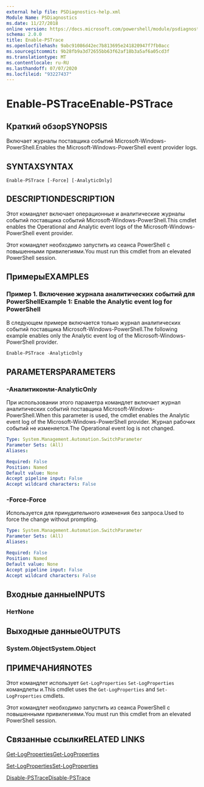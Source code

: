 ```yaml
---
external help file: PSDiagnostics-help.xml
Module Name: PSDiagnostics
ms.date: 11/27/2018
online version: https://docs.microsoft.com/powershell/module/psdiagnostics/enable-pstrace?view=powershell-5.1&WT.mc_id=ps-gethelp
schema: 2.0.0
title: Enable-PSTrace
ms.openlocfilehash: 9abc91086d42ec7b813695e241820947f7fb0acc
ms.sourcegitcommit: 9b28fb9a3d72655bb63f62af18b3a5af6a05cd3f
ms.translationtype: MT
ms.contentlocale: ru-RU
ms.lasthandoff: 07/07/2020
ms.locfileid: "93227437"
---
```

# <span data-ttu-id="ce62b-102">Enable-PSTrace</span><span class="sxs-lookup"><span data-stu-id="ce62b-102">Enable-PSTrace</span></span>

## <span data-ttu-id="ce62b-103">Краткий обзор</span><span class="sxs-lookup"><span data-stu-id="ce62b-103">SYNOPSIS</span></span>
<span data-ttu-id="ce62b-104">Включает журналы поставщика событий Microsoft-Windows-PowerShell.</span><span class="sxs-lookup"><span data-stu-id="ce62b-104">Enables the Microsoft-Windows-PowerShell event provider logs.</span></span>

## <span data-ttu-id="ce62b-105">SYNTAX</span><span class="sxs-lookup"><span data-stu-id="ce62b-105">SYNTAX</span></span>

```
Enable-PSTrace [-Force] [-AnalyticOnly]
```

## <span data-ttu-id="ce62b-106">DESCRIPTION</span><span class="sxs-lookup"><span data-stu-id="ce62b-106">DESCRIPTION</span></span>

<span data-ttu-id="ce62b-107">Этот командлет включает операционные и аналитические журналы событий поставщика событий Microsoft-Windows-PowerShell.</span><span class="sxs-lookup"><span data-stu-id="ce62b-107">This cmdlet enables the Operational and Analytic event logs of the Microsoft-Windows-PowerShell event provider.</span></span>

<span data-ttu-id="ce62b-108">Этот командлет необходимо запустить из сеанса PowerShell с повышенными привилегиями.</span><span class="sxs-lookup"><span data-stu-id="ce62b-108">You must run this cmdlet from an elevated PowerShell session.</span></span>

## <span data-ttu-id="ce62b-109">Примеры</span><span class="sxs-lookup"><span data-stu-id="ce62b-109">EXAMPLES</span></span>

### <span data-ttu-id="ce62b-110">Пример 1. Включение журнала аналитических событий для PowerShell</span><span class="sxs-lookup"><span data-stu-id="ce62b-110">Example 1: Enable the Analytic event log for PowerShell</span></span>

<span data-ttu-id="ce62b-111">В следующем примере включается только журнал аналитических событий поставщика Microsoft-Windows-PowerShell.</span><span class="sxs-lookup"><span data-stu-id="ce62b-111">The following example enables only the Analytic event log of the Microsoft-Windows-PowerShell provider.</span></span>

```powershell
Enable-PSTrace -AnalyticOnly
```

## <span data-ttu-id="ce62b-112">PARAMETERS</span><span class="sxs-lookup"><span data-stu-id="ce62b-112">PARAMETERS</span></span>

### <span data-ttu-id="ce62b-113">-Аналитиконли</span><span class="sxs-lookup"><span data-stu-id="ce62b-113">-AnalyticOnly</span></span>

<span data-ttu-id="ce62b-114">При использовании этого параметра командлет включает журнал аналитических событий поставщика Microsoft-Windows-PowerShell.</span><span class="sxs-lookup"><span data-stu-id="ce62b-114">When this parameter is used, the cmdlet enables the Analytic event log of the Microsoft-Windows-PowerShell provider.</span></span> <span data-ttu-id="ce62b-115">Журнал рабочих событий не изменяется.</span><span class="sxs-lookup"><span data-stu-id="ce62b-115">The Operational event log is not changed.</span></span>

```yaml
Type: System.Management.Automation.SwitchParameter
Parameter Sets: (All)
Aliases:

Required: False
Position: Named
Default value: None
Accept pipeline input: False
Accept wildcard characters: False
```

### <span data-ttu-id="ce62b-116">-Force</span><span class="sxs-lookup"><span data-stu-id="ce62b-116">-Force</span></span>

<span data-ttu-id="ce62b-117">Используется для принудительного изменения без запроса.</span><span class="sxs-lookup"><span data-stu-id="ce62b-117">Used to force the change without prompting.</span></span>

```yaml
Type: System.Management.Automation.SwitchParameter
Parameter Sets: (All)
Aliases:

Required: False
Position: Named
Default value: None
Accept pipeline input: False
Accept wildcard characters: False
```

## <span data-ttu-id="ce62b-118">Входные данные</span><span class="sxs-lookup"><span data-stu-id="ce62b-118">INPUTS</span></span>

### <span data-ttu-id="ce62b-119">Нет</span><span class="sxs-lookup"><span data-stu-id="ce62b-119">None</span></span>

## <span data-ttu-id="ce62b-120">Выходные данные</span><span class="sxs-lookup"><span data-stu-id="ce62b-120">OUTPUTS</span></span>

### <span data-ttu-id="ce62b-121">System.Object</span><span class="sxs-lookup"><span data-stu-id="ce62b-121">System.Object</span></span>

## <span data-ttu-id="ce62b-122">ПРИМЕЧАНИЯ</span><span class="sxs-lookup"><span data-stu-id="ce62b-122">NOTES</span></span>

<span data-ttu-id="ce62b-123">Этот командлет использует `Get-LogProperties` `Set-LogProperties` командлеты и.</span><span class="sxs-lookup"><span data-stu-id="ce62b-123">This cmdlet uses the `Get-LogProperties` and `Set-LogProperties` cmdlets.</span></span>

<span data-ttu-id="ce62b-124">Этот командлет необходимо запустить из сеанса PowerShell с повышенными привилегиями.</span><span class="sxs-lookup"><span data-stu-id="ce62b-124">You must run this cmdlet from an elevated PowerShell session.</span></span>

## <span data-ttu-id="ce62b-125">Связанные ссылки</span><span class="sxs-lookup"><span data-stu-id="ce62b-125">RELATED LINKS</span></span>

[<span data-ttu-id="ce62b-126">Get-LogProperties</span><span class="sxs-lookup"><span data-stu-id="ce62b-126">Get-LogProperties</span></span>](Get-LogProperties.md)

[<span data-ttu-id="ce62b-127">Set-LogProperties</span><span class="sxs-lookup"><span data-stu-id="ce62b-127">Set-LogProperties</span></span>](Set-LogProperties.md)

[<span data-ttu-id="ce62b-128">Disable-PSTrace</span><span class="sxs-lookup"><span data-stu-id="ce62b-128">Disable-PSTrace</span></span>](Disable-PSTrace.md)
